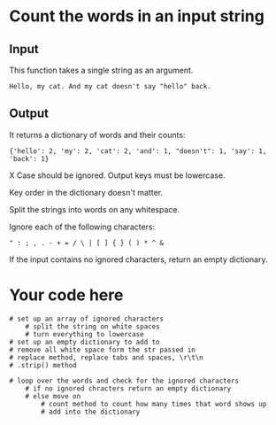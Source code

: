 # Count the words in an input string

## Input

This function takes a single string as an argument.

```
Hello, my cat. And my cat doesn't say "hello" back.
```

## Output

It returns a dictionary of words and their counts:

```
{'hello': 2, 'my': 2, 'cat': 2, 'and': 1, "doesn't": 1, 'say': 1, 'back': 1}
```

X Case should be ignored. Output keys must be lowercase.

Key order in the dictionary doesn't matter.

Split the strings into words on any whitespace.

Ignore each of the following characters:

```
" : ; , . - + = / \ | [ ] { } ( ) * ^ &
```

If the input contains no ignored characters, return an empty dictionary.

# Your code here
    # set up an array of ignored characters
        # split the string on white spaces
        # turn everything to lowercase
    # set up an empty dictionary to add to
    # remove all white space form the str passed in 
    # replace method, replace tabs and spaces, \r\t\n
    # .strip() method

    # loop over the words and check for the ignored characters
        # if no ignored chracters return an empty dictionary
        # else move on
            # count method to count how many times that word shows up
            # add into the dictionary